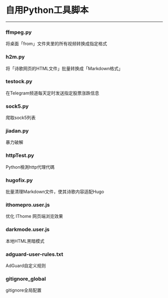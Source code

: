 # 自用Python工具脚本

---

### ffmpeg.py
将桌面「from」文件夹里的所有视频转换成指定格式

### h2m.py
将「诗歌网页的HTML文件」批量转换成「Markdown格式」

### testock.py
在Telegram频道每天定时发送指定股票涨跌信息

### sock5.py
爬取sock5列表

### jiadan.py
暴力破解

### httpTest.py
Python檢測http代理代碼

### hugofix.py
批量清理Markdown文件，使其诗歌内容适配Hugo

### ithomepro.user.js
优化 IThome 网页端浏览效果

### darkmode.user.js
本地HTML黑暗模式

### adguard-user-rules.txt
AdGuard自定义规则

### gitignore_global
gitignore全局配置